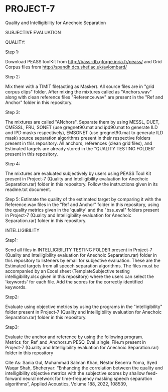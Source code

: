 # PROJECT-7
Quality and Intelligibility for Anechoic Separation

SUBJECTIVE EVALUATION

QUALITY: 

Step 1:

Download PEASS toolKit from http://bass-db.gforge.inria.fr/peass/ and Grid Corpus files from http://spandh.dcs.shef.ac.uk/avlombard/

Step 2:

Mix them with a TIMIT file(acting as Masker). All source files are in "grid corpus clips" folder. After mixing the mixtures called as "Anchors.wav" along with clean reference files "Reference.wav" are present in the "Ref and Anchor" folder in this repository.

Step 3:

The mixtures are called "ANchors". Separate them by using MESSL, DUET, CMESSL, FRU, SONET (use gregnet90.mat and ipd90.mat to generate ILD and IPD masks respectively), EMSONET (use gregnet90.mat to generate ILD mask) source separation algorithms present in their respective folders present in this repository. All anchors, references (clean grid files), and Estimated targets are already stored in the "QUALITY TESTING FOLDER' present in this repository. 

Step 4:

The mixtures are evaluated subjectively by users using PEASS Tool Kit present in Project-7 (Quality and Intelligibility evaluation for Anechoic Separation.rar) folder in this repository. Follow the instructions given in its readme.txt document.

Step 5: 
Estimate the quality of the estimated target by comparing it with the Reference.wav files in the "Ref and Anchor" folder in this repository, using the quality metrics given in the 'quality' and the "bss_eval" folders present in Project-7 (Quality and Intelligibility evaluation for Anechoic Separation.rar) folder in this repository.

 

INTELLIGIBILITY

Step1:

Send all files in INTELLIGIBILITY TESTING FOLDER present in Project-7 (Quality and Intelligibility evaluation for Anechoic Separation.rar) folder in this repository to listeners by email for subjective evaluation. These are the Estimated targets from all speech separation algorithms. The files must be accompanied by an Excel sheet (TemplateSubjective testing intelligibility.xlsx given in this repository) where the users can select the 'keywords' for each file. Add the scores for the correctly identified keywords.


Step2: 

Evaluate using objective metrics by using the programs in the "intelligibility" folder present in Project-7 (Quality and Intelligibility evaluation for Anechoic Separation.rar) folder in this repository.


Step3:

Evaluate the anchor and reference by using the following program.
Metrics_for_Ref_and_Anchors.m
PESQ_Eval_single_File.m
present in Project-7 (Quality and Intelligibility evaluation for Anechoic Separation.rar) folder in this repository

Cite As: Sania Gul, Muhammad Salman Khan, Néstor Becerra Yoma, Syed Waqar Shah,  Sheheryar: “Enhancing the correlation between the quality and intelligibility objective metrics with the subjective scores by shallow feed-forward neural network for time-frequency masking speech separation algorithms”, Applied Acoustics, Volume 188, 2022, 108539,
